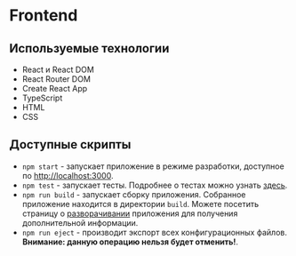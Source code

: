 # Frontend

## Используемые технологии

-   React и React DOM
-   React Router DOM
-   Create React App
-   TypeScript
-   HTML
-   CSS

## Доступные скрипты

-   `npm start` - запускает приложение в режиме разработки, доступное по [http://localhost:3000](http://localhost:3000).
-   `npm test` - запускает тесты. Подробнее о тестах можно узнать [здесь](https://facebook.github.io/create-react-app/docs/running-tests).
-   `npm run build` - запускает сборку приложения. Собранное приложение находится в директории `build`. Можете посетить страницу о [разворачивании](https://facebook.github.io/create-react-app/docs/deployment) приложения для получения дополнительной информации.
-   `npm run eject` - производит экспорт всех конфигурационных файлов. **Внимание: данную операцию нельзя будет отменить!**.
